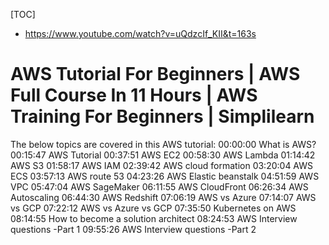 [TOC]

- https://www.youtube.com/watch?v=uQdzcIf_KII&t=163s

# AWS Tutorial For Beginners | AWS Full Course In 11 Hours | AWS Training For Beginners | Simplilearn

The below topics are covered in this AWS tutorial:
00:00:00 What is AWS?
00:15:47 AWS Tutorial
00:37:51 AWS EC2
00:58:30 AWS Lambda
01:14:42 AWS S3
01:58:17 AWS IAM
02:39:42 AWS cloud formation
03:20:04 AWS ECS
03:57:13 AWS route 53
04:23:26 AWS Elastic beanstalk
04:51:59 AWS VPC
05:47:04 AWS SageMaker
06:11:55 AWS CloudFront
06:26:34 AWS Autoscaling
06:44:30 AWS Redshift
07:06:19 AWS vs Azure
07:14:07 AWS vs GCP
07:22:12 AWS vs Azure vs GCP
07:35:50 Kubernetes on AWS
08:14:55 How to become a solution architect
08:24:53 AWS Interview questions -Part 1
09:55:26 AWS Interview questions -Part 2
